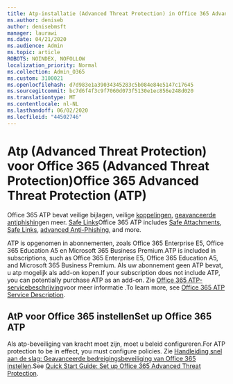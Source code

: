 ```yaml
---
title: Atp-installatie (Advanced Threat Protection) in Office 365 Advanced Threat Protection (ATP)
ms.author: deniseb
author: denisebmsft
manager: laurawi
ms.date: 04/21/2020
ms.audience: Admin
ms.topic: article
ROBOTS: NOINDEX, NOFOLLOW
localization_priority: Normal
ms.collection: Admin_O365
ms.custom: 3100021
ms.openlocfilehash: d7d983e1a39034345283c5b084e84e5147c17645
ms.sourcegitcommit: bc7d6f4f3c9f7060d073f5130e1ec856e248d020
ms.translationtype: MT
ms.contentlocale: nl-NL
ms.lasthandoff: 06/02/2020
ms.locfileid: "44502746"
---
```

# <a name="office-365-advanced-threat-protection-atp"></a><span data-ttu-id="b00e6-102">Atp (Advanced Threat Protection) voor Office 365 (Advanced Threat Protection)</span><span class="sxs-lookup"><span data-stu-id="b00e6-102">Office 365 Advanced Threat Protection (ATP)</span></span>

<span data-ttu-id="b00e6-103">Office 365 ATP bevat veilige bijlagen, veilige [koppelingen,](https://docs.microsoft.com/microsoft-365/security/office-365-security/atp-safe-attachments) [geavanceerde antiphishing](https://docs.microsoft.com/microsoft-365/security/office-365-security/atp-anti-phishing)en meer. [Safe Links](https://docs.microsoft.com/microsoft-365/security/office-365-security/atp-safe-links)</span><span class="sxs-lookup"><span data-stu-id="b00e6-103">Office 365 ATP includes [Safe Attachments](https://docs.microsoft.com/microsoft-365/security/office-365-security/atp-safe-attachments), [Safe Links](https://docs.microsoft.com/microsoft-365/security/office-365-security/atp-safe-links), [advanced Anti-Phishing](https://docs.microsoft.com/microsoft-365/security/office-365-security/atp-anti-phishing), and more.</span></span> 

<span data-ttu-id="b00e6-104">ATP is opgenomen in abonnementen, zoals Office 365 Enterprise E5, Office 365 Education A5 en Microsoft 365 Business Premium.</span><span class="sxs-lookup"><span data-stu-id="b00e6-104">ATP is included in subscriptions, such as Office 365 Enterprise E5, Office 365 Education A5, and Microsoft 365 Business Premium.</span></span> <span data-ttu-id="b00e6-105">Als uw abonnement geen ATP bevat, u atp mogelijk als add-on kopen.</span><span class="sxs-lookup"><span data-stu-id="b00e6-105">If your subscription does not include ATP, you can potentially purchase ATP as an add-on.</span></span> <span data-ttu-id="b00e6-106">Zie [Office 365 ATP-servicebeschrijving](https://docs.microsoft.com/office365/servicedescriptions/office-365-advanced-threat-protection-service-description)voor meer informatie .</span><span class="sxs-lookup"><span data-stu-id="b00e6-106">To learn more, see [Office 365 ATP Service Description](https://docs.microsoft.com/office365/servicedescriptions/office-365-advanced-threat-protection-service-description).</span></span>

## <a name="set-up-office-365-atp"></a><span data-ttu-id="b00e6-107">AtP voor Office 365 instellen</span><span class="sxs-lookup"><span data-stu-id="b00e6-107">Set up Office 365 ATP</span></span>

<span data-ttu-id="b00e6-108">Als atp-beveiliging van kracht moet zijn, moet u beleid configureren.</span><span class="sxs-lookup"><span data-stu-id="b00e6-108">For ATP protection to be in effect, you must configure policies.</span></span> <span data-ttu-id="b00e6-109">Zie [Handleiding snel aan de slag: Geavanceerde bedreigingsbeveiliging van Office 365 instellen](https://docs.microsoft.com/office365/securitycompliance/checklist-atp-setup).</span><span class="sxs-lookup"><span data-stu-id="b00e6-109">See [Quick Start Guide: Set up Office 365 Advanced Threat Protection](https://docs.microsoft.com/office365/securitycompliance/checklist-atp-setup).</span></span>

